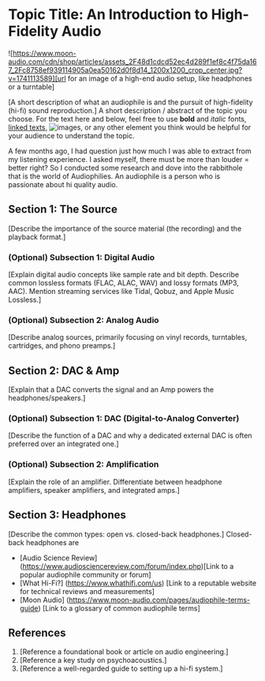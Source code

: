 # Topic Title: An Introduction to High-Fidelity Audio

![https://www.moon-audio.com/cdn/shop/articles/assets_2F48d1cdcd52ec4d289f1ef8c4f75da167_2Fc8758ef939114905a0ea50162d0f8d14_1200x1200_crop_center.jpg?v=1741113589][url for an image of a high-end audio setup, like headphones or a turntable]

[A short description of what an audiophile is and the pursuit of high-fidelity (hi-fi) sound reproduction.]
A short description / abstract of the topic you choose. For the text here and below, feel free to use **bold** and *italic* fonts, 
[linked texts](url),  ![images](url), or any other element you think would be helpful for your audience to understand the topic.



A few months ago, I had question just how much I was able to extract from my listening experience. I asked myself, there must be more than louder = better right? So I conducted some 
research and dove into the rabbithole that is the world of Audiophilies. An audiophile is a person who is passionate about hi quality audio.



## Section 1: The Source

[Describe the importance of the source material (the recording) and the playback format.]

### (Optional) Subsection 1: Digital Audio
[Explain digital audio concepts like sample rate and bit depth. Describe common lossless formats (FLAC, ALAC, WAV) and lossy formats (MP3, AAC). Mention streaming services like Tidal, Qobuz, and Apple Music Lossless.]

### (Optional) Subsection 2: Analog Audio
[Describe analog sources, primarily focusing on vinyl records, turntables, cartridges, and phono preamps.]

## Section 2: DAC & Amp
[Explain that a DAC converts the signal and an Amp powers the headphones/speakers.]

### (Optional) Subsection 1: DAC (Digital-to-Analog Converter)
[Describe the function of a DAC and why a dedicated external DAC is often preferred over an integrated one.]

### (Optional) Subsection 2: Amplification
[Explain the role of an amplifier. Differentiate between headphone amplifiers, speaker amplifiers, and integrated amps.]

## Section 3: Headphones
[Describe the common types: open vs. closed-back headphones.]
Closed-back headphones are 


- [Audio Science Review] (https://www.audiosciencereview.com/forum/index.php)[Link to a popular audiophile community or forum]
- [What Hi-Fi?] (https://www.whathifi.com/us) [Link to a reputable website for technical reviews and measurements]
- [Moon Audio] (https://www.moon-audio.com/pages/audiophile-terms-guide) [Link to a glossary of common audiophile terms]

## References
1. [Reference a foundational book or article on audio engineering.]
2. [Reference a key study on psychoacoustics.]
3. [Reference a well-regarded guide to setting up a hi-fi system.]
